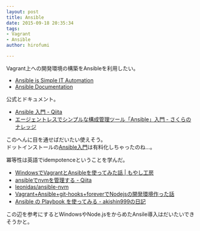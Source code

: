 ```yaml
---
layout: post
title: Ansible
date: 2015-09-18 20:35:34
tags:
- Vagrant
- Ansible
author: hirofumi

---
```

Vagrant上への開発環境の構築をAnsibleを利用したい。

-   [Ansible is Simple IT Automation](http://www.ansible.com/)
-   [Ansible Documentation](http://docs.ansible.com/)

公式とドキュメント。

-   [Ansible 入門 - Qiita](http://qiita.com/ArimaRyunosuke/items/1f9d840311584d8160bc)
-   [エージェントレスでシンプルな構成管理ツール「Ansible」入門 - さくらのナレッジ](http://knowledge.sakura.ad.jp/tech/3124/)

このへんに目を通せばだいたい使えそう。  
ドットインストールの[Ansible入門](http://dotinstall.com/lessons/basic_ansible)は有料化しちゃったのね…。

冪等性は英語でidempotenceということを学んだ。

-   [WindowsでVagrantとAnsibleを使ってみた話 | もやし工房](http://www.moyashi-koubou.com/blog/vagrant_ansible_windows/)
-   [ansibleでnvmを管理する - Qiita](http://qiita.com/kanagi/items/8b55c7c3b43777590993)
-   [leonidas/ansible-nvm](https://github.com/leonidas/ansible-nvm)
-   [Vagrant+Ansible+git-hooks+foreverでNodejsの開発環境作った話](https://gist.github.com/yu0819ki/731c92b62e603504fdb7)
-   [Ansible の Playbook を使ってみる - akishin999の日記](http://d.hatena.ne.jp/akishin999/20130815/1376520672)

この辺を参考にするとWindowsやNode.jsをからめたAnsile導入はだいたいできそうかと。